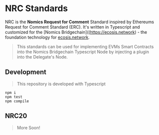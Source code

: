# NRC Standards

NRC is the **Nomics Request for Comment** Standard inspired by Ethereums Request for Comment Standard (ERC). It's written in Typescript and customized for the [Nomics Bridgechain]((https://ecosis.network) - the foundation technology for [ecosis.network](https://ecosis.network).

> This standards can be used for implementing EVMs Smart Contracts into the Nomics Bridgechain Typescript Node by injecting a plugin into the Delegate's Node.

## Development

> This repository is developed with Typescript

```
npm i
npm test
npm compile
```

## NRC20

> More Soon!
